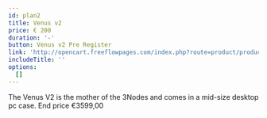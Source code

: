 ```yaml
---
id: plan2
title: Venus v2
price: € 200
duration: '-'
button: Venus v2 Pre Register
link: 'http://opencart.freeflowpages.com/index.php?route=product/product&path=59&product_id=51'
includeTitle: ''
options:
  []
---
```


The Venus V2 is the mother of the 3Nodes and comes in a mid-size desktop pc case. End price €3599,00
